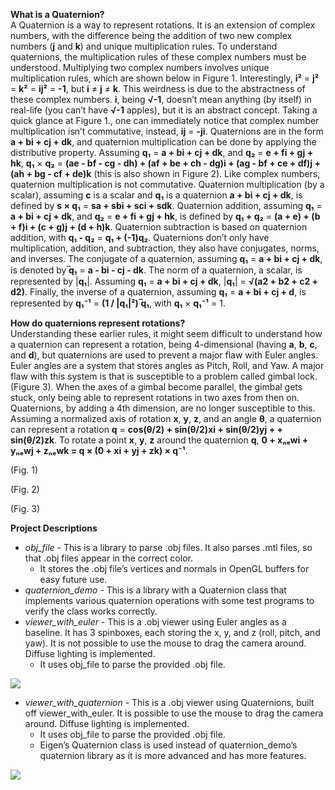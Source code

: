 **What is a Quaternion?**  
A Quaternion is a way to represent rotations. It is an extension of complex numbers, with the difference being the addition of two new complex numbers (**j** and **k**) and unique multiplication rules. To understand quaternions, the multiplication rules of these complex numbers must be understood. Multiplying two complex numbers involves unique multiplication rules, which are shown below in Figure 1. Interestingly, **i²** = **j²** = **k²** = **ij²** = **-1**, but **i** ≠ **j** ≠ **k**. This weirdness is due to the abstractness of these complex numbers. **i**, being **√-1**, doesn’t mean anything (by itself) in real-life (you can’t have **√-1** apples), but it is an abstract concept. Taking a quick glance at Figure 1., one can immediately notice that complex number multiplication isn’t commutative, instead, **ij** = **-ji**. Quaternions are in the form **a + bi + cj + dk**, and quaternion multiplication can be done by applying the distributive property. Assuming **q₁** = **a + bi + cj + dk**, and **q₂** = **e + fi + gj + hk**, **q₁** × **q₂** = **(ae - bf - cg - dh) + (af + be + ch - dg)i + (ag - bf + ce + df)j + (ah + bg - cf + de)k** (this is also shown in Figure 2). Like complex numbers, quaternion multiplication is not commutative. Quaternion multiplication (by a scalar), assuming **c** is a scalar and **q₁** is a quaternion **a + bi + cj + dk**, is defined by **s × q₁** = **sa + sbi + sci + sdk**. Quaternion addition, assuming **q₁** = **a + bi + cj + dk**, and **q₂** = **e + fi + gj + hk**, is defined by **q₁ + q₂** = **(a + e) + (b + f)i + (c + g)j + (d + h)k**. Quaternion subtraction is based on quaternion addition, with **q₁ - q₂** = **q₁ + (-1)q₂**. Quaternions don’t only have multiplication, addition, and subtraction, they also have conjugates, norms, and inverses. The conjugate of a quaternion, assuming **q₁** = **a + bi + cj + dk**, is denoted by ̅**q₁** = **a - bi - cj - dk**. The norm of a quaternion, a scalar, is represented by |**q₁**|. Assuming **q₁** = **a + bi + cj + dk**, |**q₁**| = **√(a2 + b2 + c2 + d2)**. Finally, the inverse of a quaternion, assuming **q₁** = **a + bi + cj + d**, is represented by **q₁⁻¹** = **(1 / |q₁|²) ̅q₁**, with **q₁** × **q₁⁻¹** = 1.
  
**How do quaternions represent rotations?**  
Understanding these earlier rules, it might seem difficult to understand how a quaternion can represent a rotation, being 4-dimensional (having **a**, **b**, **c**, and **d**), but quaternions are used to prevent a major flaw with Euler angles. Euler angles are a system that stores angles as Pitch, Roll, and Yaw. A major flaw with this system is that is susceptible to a problem called gimbal lock. (Figure 3). When the axes of a gimbal become parallel, the gimbal gets stuck, only being able to represent rotations in two axes from then on. Quaternions, by adding a 4th dimension, are no longer susceptible to this. Assuming a normalized axis of rotation **x**, **y**, **z**, and an angle **θ**, a quaternion can represent a rotation **q** = **cos(θ/2) + sin(θ/2)xi + sin(θ/2)yj +  + sin(θ/2)zk**. To rotate a point **x**, **y**, **z** around the quaternion **q**, **0 + xₙₑwi + yₙₑwj + zₙₑwk = q × (0 + xi + yj + zk) × q⁻¹**.

(Fig. 1)

(Fig. 2)

(Fig. 3)

**Project Descriptions**  
* *obj_file* - This is a library to parse .obj files. It also parses .mtl files, so that .obj files appear in the correct color.  
    * It stores the .obj file’s vertices and normals in OpenGL buffers for easy future use.  
* *quaternion_demo* - This is a library with a Quaternion class that implements various quaternion operations with some test programs to verify the class works correctly.
* *viewer_with_euler* - This is a .obj viewer using Euler angles as a baseline. It has 3 spinboxes, each storing the x, y, and z (roll, pitch, and yaw). It is not possible to use the mouse to drag the camera around. Diffuse lighting is implemented.
    * It uses obj_file to parse the provided .obj file.

[![](https://markdown-videos-api.jorgenkh.no/youtube/APsEHQz6kWw)](https://youtu.be/APsEHQz6kWw)  
* *viewer_with_quaternion* - This is a .obj viewer using Quaternions, built off viewer_with_euler. It is possible to use the mouse to drag the camera around. Diffuse lighting is implemented.
    * It uses obj_file to parse the provided .obj file.
    * Eigen’s Quaternion class is used instead of quaternion_demo’s quaternion library as it is more advanced and has more features.

[![](https://markdown-videos-api.jorgenkh.no/youtube/RonZaKVwmh0)](https://youtu.be/RonZaKVwmh0)  
